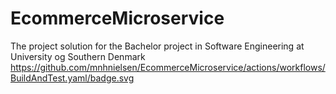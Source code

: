 # EcommerceMicroservice
The project solution for the Bachelor project in Software Engineering at University og Southern Denmark
https://github.com/mnhnielsen/EcommerceMicroservice/actions/workflows/BuildAndTest.yaml/badge.svg
